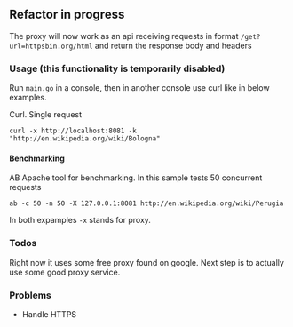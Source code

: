 ## Refactor in progress
The proxy will now work as an api receiving requests in format
`/get?url=httpsbin.org/html` and return the response body and headers

### Usage (this functionality is temporarily disabled)
Run `main.go` in a console, then in another console use curl like in below examples.


Curl. Single request
```
curl -x http://localhost:8081 -k "http://en.wikipedia.org/wiki/Bologna"
```

#### Benchmarking
AB Apache tool for benchmarking. In this sample tests 50 concurrent requests

```
ab -c 50 -n 50 -X 127.0.0.1:8081 http://en.wikipedia.org/wiki/Perugia
```

In both expamples `-x` stands for proxy.

### Todos
Right now it uses some free proxy found on google. Next step is to actually 
use some good proxy service.

### Problems
* Handle HTTPS

